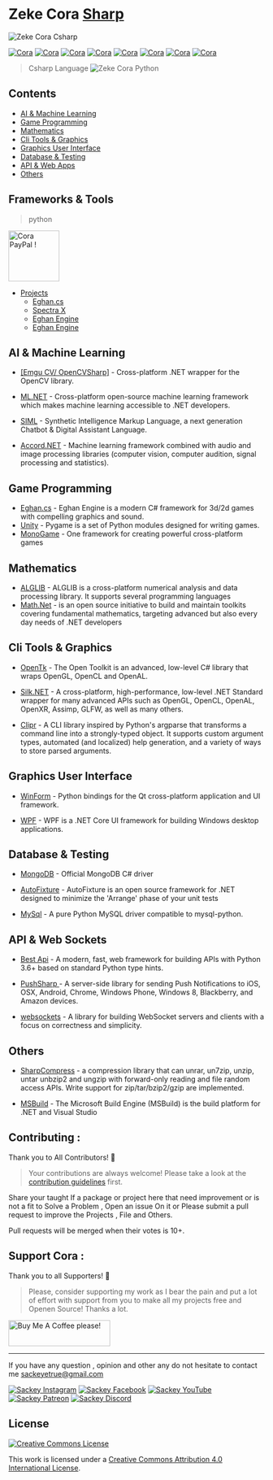 # Zeke Cora [Sharp](https://.org)
![Zeke Cora Csharp](./png/cs.png)

[![Cora](https://img.shields.io/badge/language-C++-green.svg)]()
[![Cora](https://img.shields.io/badge/language-Python-red.svg)]()
[![Cora](https://img.shields.io/badge/language-JavaScript-blue.svg)]()
[![Cora](https://img.shields.io/badge/language-C-red.svg)]()
[![Cora](https://img.shields.io/badge/language-TypeScript-pink.svg)]()
[![Cora](https://img.shields.io/badge/language-CSharp-yellow.svg)]()
[![Cora](https://img.shields.io/badge/Zeke-Cora-yellow.svg)]()
[![Cora](https://img.shields.io/badge/Engine-Eghan-blue.svg)]()

> Csharp Language
![Zeke Cora Python](./png/cs.png)

## Contents
- [AI & Machine Learning]()
- [Game Programming]()
- [Mathematics]()
- [Cli Tools & Graphics]() 
- [Graphics User Interface]()
- [Database & Testing]()
- [API & Web Apps]()
- [Others]()

## Frameworks & Tools
>python 
 <img src="csi.png" alt="Cora PayPal !" style="height: 100px !important; width: 100px !important;" >
</a>

 - [Projects]() 
   - [Eghan.cs]()
   - [Spectra X ]()
   - [Eghan Engine]()
   - [Eghan Engine]()


## AI & Machine Learning
- [[Emgu CV/ OpenCVSharp]]() - Cross-platform .NET wrapper for the OpenCV library.
- [ML.NET]() - Cross-platform open-source machine learning framework which makes machine learning accessible to .NET developers.

- [SIML]()  - Synthetic Intelligence Markup Language, a next generation Chatbot & Digital Assistant Language.

- [Accord.NET]() - Machine learning framework combined with audio and image processing libraries (computer vision, computer audition, signal processing and statistics).

## Game Programming
- [Eghan.cs]() - Eghan Engine  is a modern C# framework for 3d/2d games with compelling graphics and sound.
- [Unity]() - Pygame is a set of Python modules designed for writing games.
- [MonoGame]() - One framework for creating powerful cross-platform games

## Mathematics
- [ALGLIB]() - ALGLIB is a cross-platform numerical analysis and data processing library. It supports several programming languages
- [Math.Net]() -  is an open source initiative to build and maintain toolkits covering fundamental mathematics, targeting advanced but also every day needs of .NET developers




## Cli Tools & Graphics
- [OpenTk]() - The Open Toolkit is an advanced, low-level C# library that wraps OpenGL, OpenCL and OpenAL.

- [Silk.NET]() - A cross-platform, high-performance, low-level .NET Standard wrapper for many advanced APIs such as OpenGL, OpenCL, OpenAL, OpenXR, Assimp, GLFW, as well as many others.

- [Clipr]() - A CLI library inspired by Python's argparse that transforms a command line into a strongly-typed object. It supports custom argument types, automated (and localized) help generation, and a variety of ways to store parsed arguments.

## Graphics User Interface
- [WinForm]() - Python bindings for the Qt cross-platform application and UI framework.

- [WPF]() - WPF is a .NET Core UI framework for building Windows desktop applications.

## Database & Testing
- [MongoDB]() - Official MongoDB C# driver

- [AutoFixture]() - AutoFixture is an open source framework for .NET designed to minimize the 'Arrange' phase of your unit tests

-  [MySql]() - A pure Python MySQL driver compatible to mysql-python.

## API & Web Sockets
- [Best Api]() - A modern, fast, web framework for building APIs with Python 3.6+ based on standard Python type hints.

- [PushSharp ]() - A server-side library for sending Push Notifications to iOS, OSX, Android, Chrome, Windows Phone, Windows 8, Blackberry, and Amazon devices.
- [websockets]() - A library for building WebSocket servers and clients with a focus on correctness and simplicity.

## Others
- [SharpCompress]() -  a compression library that can unrar, un7zip, unzip, untar unbzip2 and ungzip with forward-only reading and file random access APIs. Write support for zip/tar/bzip2/gzip are implemented.

- [MSBuild]()  - The Microsoft Build Engine (MSBuild) is the build platform for .NET and Visual Studio

## Contributing  :

Thank you to All Contributors! 🙏

> Your contributions are always welcome! Please take a look at the [contribution guidelines]() first.

Share your taught If a package or project here that need improvement or is not a  fit to Solve a Problem , Open an issue On it or Please submit a pull request to improve the Projects , File and Others. 

Pull requests will be merged when their votes is 10+.

## Support Cora :

Thank you to all Supporters! 🙏

> Please, consider supporting my work as I bear the pain and put a  lot of effort with support from you to make all my projects free and Openen Source! Thanks a lot.

<a href="https://www.buymeacoffee.com/sackeyetrue" target="_blank"><img src="https://cdn.buymeacoffee.com/buttons/default-orange.png" alt="Buy Me A Coffee please!" style="height: 51px !important;width: 200px !important;" ></a>

-------
If you have any question ,  opinion and other   any do not hesitate to contact me 
sackeyetrue@gmail.com

[![Sackey Instagram](ig.png)](https://instagram.com/sackeyetrue)
[![Sackey Facebook](ig.png)](https://facebook.com/sackeyetrue)
[![Sackey YouTube](ig.png)](https://youtube.com/sackeyetrue)
[![Sackey Patreon](ig.png)](https://patreon.com/sackeyetrue)
[![Sackey Discord](ig.png)](https://discord.com/sackeyetrue)


## License

[![Creative Commons License](http://i.creativecommons.org/l/by/4.0/88x31.png)](http://creativecommons.org/licenses/by/4.0/)

This work is licensed under a [Creative Commons Attribution 4.0 International License](http://creativecommons.org/licenses/by/4.0/).


